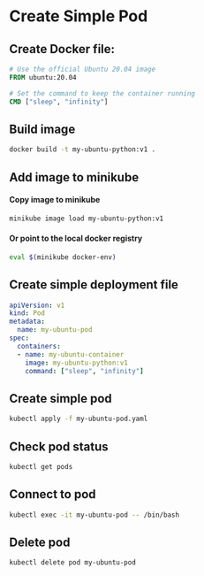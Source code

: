 # Create Simple Pod

## Create Docker file:
```Dockerfile
# Use the official Ubuntu 20.04 image
FROM ubuntu:20.04

# Set the command to keep the container running
CMD ["sleep", "infinity"]
```

## Build image
```bash
docker build -t my-ubuntu-python:v1 .
```

## Add image to minikube
#### Copy image to minikube
```bash
minikube image load my-ubuntu-python:v1
```

#### Or point to the local docker registry
```bash
eval $(minikube docker-env)
```

## Create simple deployment file
```yaml
apiVersion: v1
kind: Pod
metadata:
  name: my-ubuntu-pod
spec:
  containers:
  - name: my-ubuntu-container
    image: my-ubuntu-python:v1
    command: ["sleep", "infinity"]
```

## Create simple pod
```bash
kubectl apply -f my-ubuntu-pod.yaml
```

## Check pod status
```bash
kubectl get pods
```

## Connect to pod
```bash
kubectl exec -it my-ubuntu-pod -- /bin/bash
```

## Delete pod
```bash
kubectl delete pod my-ubuntu-pod
```